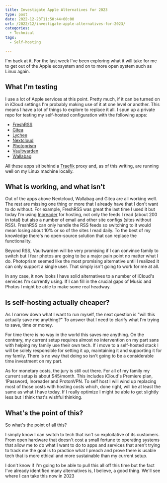 ```yaml
---
title: Investigate Apple Alternatives for 2023
type: post
date: 2022-12-23T11:50:44+00:00
url: /2022/12/investigate-apple-alternatives-for-2023/
categories:
  - Technical
tags:
  - Self-hosting

---
```

I'm back at it. For the last week I've been exploring what it will take for me to get out of the Apple ecosystem and on to more open system such as Linux again.
## What I'm testing

I use a lot of Apple services at this point. Pretty much, if it can be turned on in iCloud settings I'm probably making use of it at one level or another. This means I have a lot of things to explore to replace it all. I spun up a private repo for testing my self-hosted configuration with the following apps:

<ul class="wp-block-list">
  <li>
    <a href="https://freshrss.org/">FreshRSS</a>
  </li>
  <li>
    <a href="https://gitea.io/">Gitea</a>
  </li>
  <li>
    <a href="https://lychee.electerious.com/">Lychee</a>
  </li>
  <li>
    <a href="https://nextcloud.com/">Nextcloud</a>
  </li>
  <li>
    <a href="https://photoprism.app/">Photoprism</a>
  </li>
  <li>
    <a href="https://github.com/dani-garcia/vaultwarden">Vaultwarden</a>
  </li>
  <li>
    <a href="https://www.wallabag.it/">Wallabag</a>
  </li>
</ul>

All these apps sit behind a [Traefik][1] proxy and, as of this writing, are running well on my Linux machine locally.

## What is working, and what isn't

Out of the apps above Nextcloud, Wallabag and Gitea are all working well. The rest are missing one thing or more that I already have that I don't want to do without. For example, FreshRSS was great the last time I used it but today I'm using [Inoreader][2] for hosting, not only the feeds I read (about 200 in total) but also a number of email and other site configs (sites without RSS). FreshRSS can only handle the RSS feeds so switching to it would mean losing about 10% or so of the sites I read daily. To the best of my knowledge there's no open-source solution that can replace the functionality.

Beyond RSS, Vaultwarden will be very promising if I can convince family to switch but I fear photos are going to be a major pain point no matter what I do. Photoprism seemed like the most promising alternative until I realized it can only support a single user. That simply isn't going to work for me at all.

In any case, it now looks I have solid alternatives to a number of iCloud's services I'm currently using. If I can fill in the crucial gaps of Music and Photos I might be able to make some real headway.

## Is self-hosting actually cheaper?

As I narrow down what I want to run myself, the next question is "will this actually save me anything?" To answer that I need to clarify what I'm trying to save, time or money.

For time there is no way in the world this saves me anything. On the contrary, my current setup requires almost no intervention on my part sans with helping my family use their own tech. If i move to a self-hosted stack I will be solely responsible for setting it up, maintaining it and supporting it for my family. There is no way that doing so isn't going to be a considerable time investment on my part.

As for monetary costs, the jury is still out there. For all of my family my current setup is about $45/month. This includes iCloud's Premiere plan, 1Password, Inoreader and ProtonVPN. To self host I will wind up replacing most of those costs with hosting costs which, done right, will be at least the same as what I have today. If I really optimize I might be able to get slightly less but I think that's wishful thinking.

## What's the point of this?

So what's the point of all this?

I simply know I can switch to tech that isn't so exploitative of its customers. From open hardware that doesn't cost a small fortune to operating systems that allow me to do what I want to do to apps and services that aren't trying to track me the goal is to practice what I preach and prove there is usable tech that is more ethical and more sustainable than my current setup.

I don't know if I'm going to be able to pull this all off this time but the fact I've already identified many alternatives is, I believe, a good thing. We'll see where I can take this now in 2023

 [1]: https://traefik.io/
 [2]: https://inoreader.com/